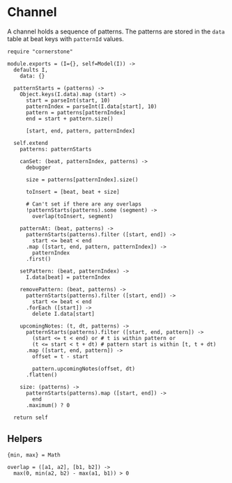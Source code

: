 Channel
=======

A channel holds a sequence of patterns. The patterns are stored in the `data`
table at beat keys with `patternId` values.

    require "cornerstone"

    module.exports = (I={}, self=Model(I)) ->
      defaults I,
        data: {}

      patternStarts = (patterns) ->
        Object.keys(I.data).map (start) ->
          start = parseInt(start, 10)
          patternIndex = parseInt(I.data[start], 10)
          pattern = patterns[patternIndex]
          end = start + pattern.size()

          [start, end, pattern, patternIndex]

      self.extend
        patterns: patternStarts

        canSet: (beat, patternIndex, patterns) ->
          debugger

          size = patterns[patternIndex].size()
          
          toInsert = [beat, beat + size]

          # Can't set if there are any overlaps
          !patternStarts(patterns).some (segment) ->
            overlap(toInsert, segment)

        patternAt: (beat, patterns) ->
          patternStarts(patterns).filter ([start, end]) ->
            start <= beat < end
          .map ([start, end, pattern, patternIndex]) ->
            patternIndex
          .first()

        setPattern: (beat, patternIndex) ->
          I.data[beat] = patternIndex

        removePattern: (beat, patterns) ->
          patternStarts(patterns).filter ([start, end]) ->
            start <= beat < end
          .forEach ([start]) ->
            delete I.data[start]

        upcomingNotes: (t, dt, patterns) ->
          patternStarts(patterns).filter ([start, end, pattern]) ->
            (start <= t < end) or # t is within pattern or
            (t <= start < t + dt) # pattern start is within [t, t + dt)
          .map ([start, end, pattern]) ->
            offset = t - start

            pattern.upcomingNotes(offset, dt)
          .flatten()

        size: (patterns) ->
          patternStarts(patterns).map ([start, end]) ->
            end
          .maximum() ? 0

      return self

Helpers
-------

    {min, max} = Math

    overlap = ([a1, a2], [b1, b2]) ->
      max(0, min(a2, b2) - max(a1, b1)) > 0

